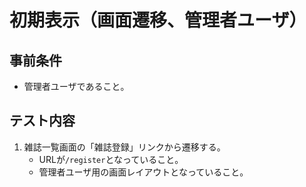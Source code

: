 # 初期表示（画面遷移、管理者ユーザ）

## 事前条件
- 管理者ユーザであること。

## テスト内容
1. 雑誌一覧画面の「雑誌登録」リンクから遷移する。
    - URLが`/register`となっていること。
    - 管理者ユーザ用の画面レイアウトとなっていること。
